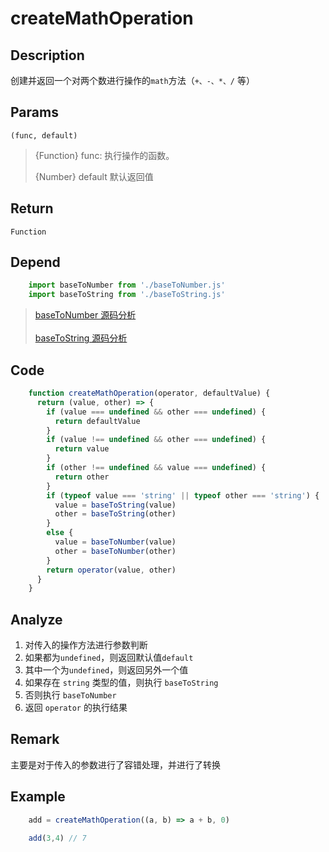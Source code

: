 # createMathOperation

## Description 
创建并返回一个对两个数进行操作的`math`方法（`+、-、*、/` 等）
## Params
`(func, default)`

> {Function} func: 执行操作的函数。
> 
> {Number} default 默认返回值
> 

## Return
`Function`

## Depend
```js
    import baseToNumber from './baseToNumber.js'
    import baseToString from './baseToString.js'
```
> [baseToNumber 源码分析](./baseToNumber.md)
> <br/>
> <br/>
> [baseToString 源码分析](./baseToString.md)
> 


## Code
```js
    function createMathOperation(operator, defaultValue) {
      return (value, other) => {
        if (value === undefined && other === undefined) {
          return defaultValue
        }
        if (value !== undefined && other === undefined) {
          return value
        }
        if (other !== undefined && value === undefined) {
          return other
        }
        if (typeof value === 'string' || typeof other === 'string') {
          value = baseToString(value)
          other = baseToString(other)
        }
        else {
          value = baseToNumber(value)
          other = baseToNumber(other)
        }
        return operator(value, other)
      }
    }
```

## Analyze
1. 对传入的操作方法进行参数判断
2. 如果都为`undefined`，则返回默认值`default`
3. 其中一个为`undefined`，则返回另外一个值
4. 如果存在 `string` 类型的值，则执行 `baseToString` 
5. 否则执行 `baseToNumber`
6. 返回 `operator` 的执行结果

## Remark
主要是对于传入的参数进行了容错处理，并进行了转换

## Example
```js
    add = createMathOperation((a, b) => a + b, 0)
    
    add(3,4) // 7
```
